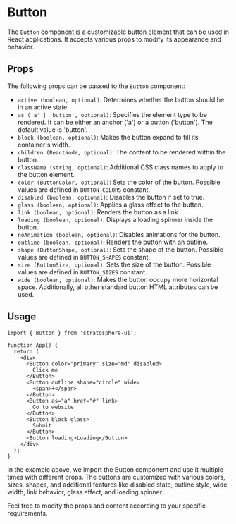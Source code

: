 # Button

The `Button` component is a customizable button element that can be used in React applications. It accepts various props to modify its appearance and behavior.

## Props

The following props can be passed to the `Button` component:

- `active (boolean, optional)`: Determines whether the button should be in an active state.
- `as ('a' | 'button', optional)`: Specifies the element type to be rendered. It can be either an anchor ('a') or a button ('button'). The default value is 'button'.
- `block (boolean, optional)`: Makes the button expand to fill its container's width.
- `children (ReactNode, optional)`: The content to be rendered within the button.
- `className (string, optional)`: Additional CSS class names to apply to the button element.
- `color (ButtonColor, optional)`: Sets the color of the button. Possible values are defined in `BUTTON_COLORS` constant.
- `disabled (boolean, optional)`: Disables the button if set to true.
- `glass (boolean, optional)`: Applies a glass effect to the button.
- `link (boolean, optional)`: Renders the button as a link.
- `loading (boolean, optional)`: Displays a loading spinner inside the button.
- `noAnimation (boolean, optional)`: Disables animations for the button.
- `outline (boolean, optional)`: Renders the button with an outline.
- `shape (ButtonShape, optional)`: Sets the shape of the button. Possible values are defined in `BUTTON_SHAPES` constant.
- `size (ButtonSize, optional)`: Sets the size of the button. Possible values are defined in `BUTTON_SIZES` constant.
- `wide (boolean, optional)`: Makes the button occupy more horizontal space.
  Additionally, all other standard button HTML attributes can be used.

## Usage

```tsx
import { Button } from 'stratosphere-ui';

function App() {
  return (
    <div>
      <Button color="primary" size="md" disabled>
        Click me
      </Button>
      <Button outline shape="circle" wide>
        <span>+</span>
      </Button>
      <Button as="a" href="#" link>
        Go to website
      </Button>
      <Button block glass>
        Submit
      </Button>
      <Button loading>Loading</Button>
    </div>
  );
}
```

In the example above, we import the Button component and use it multiple times with different props. The buttons are customized with various colors, sizes, shapes, and additional features like disabled state, outline style, wide width, link behavior, glass effect, and loading spinner.

Feel free to modify the props and content according to your specific requirements.
